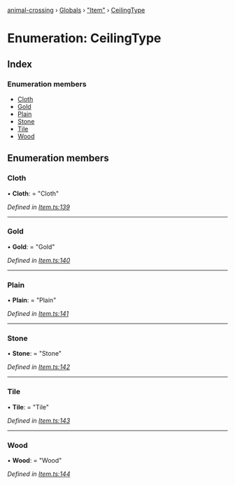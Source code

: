 [animal-crossing](../README.md) › [Globals](../globals.md) › ["Item"](../modules/_item_.md) › [CeilingType](_item_.ceilingtype.md)

# Enumeration: CeilingType

## Index

### Enumeration members

* [Cloth](_item_.ceilingtype.md#cloth)
* [Gold](_item_.ceilingtype.md#gold)
* [Plain](_item_.ceilingtype.md#plain)
* [Stone](_item_.ceilingtype.md#stone)
* [Tile](_item_.ceilingtype.md#tile)
* [Wood](_item_.ceilingtype.md#wood)

## Enumeration members

###  Cloth

• **Cloth**: = "Cloth"

*Defined in [Item.ts:139](https://github.com/Norviah/animal-crossing/blob/e8c2f7d/module/types/Item.ts#L139)*

___

###  Gold

• **Gold**: = "Gold"

*Defined in [Item.ts:140](https://github.com/Norviah/animal-crossing/blob/e8c2f7d/module/types/Item.ts#L140)*

___

###  Plain

• **Plain**: = "Plain"

*Defined in [Item.ts:141](https://github.com/Norviah/animal-crossing/blob/e8c2f7d/module/types/Item.ts#L141)*

___

###  Stone

• **Stone**: = "Stone"

*Defined in [Item.ts:142](https://github.com/Norviah/animal-crossing/blob/e8c2f7d/module/types/Item.ts#L142)*

___

###  Tile

• **Tile**: = "Tile"

*Defined in [Item.ts:143](https://github.com/Norviah/animal-crossing/blob/e8c2f7d/module/types/Item.ts#L143)*

___

###  Wood

• **Wood**: = "Wood"

*Defined in [Item.ts:144](https://github.com/Norviah/animal-crossing/blob/e8c2f7d/module/types/Item.ts#L144)*
